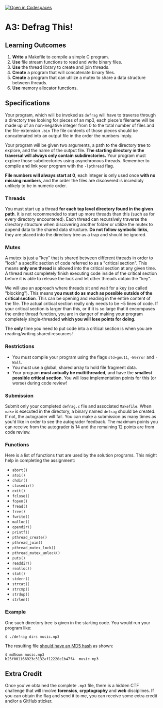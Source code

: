[![Open in Codespaces](https://classroom.github.com/assets/launch-codespace-2972f46106e565e64193e422d61a12cf1da4916b45550586e14ef0a7c637dd04.svg)](https://classroom.github.com/open-in-codespaces?assignment_repo_id=18949797)
# A3: Defrag This!

Learning Outcomes
-----------------

1.  **Write** a Makefile to compile a simple C program.
2.  **Use** file stream functions to read and write binary files.
3.  **Use** the thread library to create and join threads.
4.  **Create** a program that will concatenate binary files.
5.  **Create** a program that can utilize a mutex to share a data structure between threads.
6.  **Use** memory allocator functions.

Specifications
--------------

Your program, which will be invoked as `defrag` will have to traverse through a directory tree looking for pieces of an mp3, each piece's filename will be made up of an non-negative integer from 0 to the total number of files and the file-extension `.bin` The file contents of those pieces should be concatenated into an output file in the order the numbers imply.

Your program will be given two arguments, a path to the directory tree to explore, and the name of the output file. **The starting directory in the traversal will always only contain subdirectories.** Your program must explore those subdirectories using asynchronous threads. Remember to compile and link your program with the `-lpthread` flag.

**File numbers will always start at 0**, each integer is only used once **with no missing numbers**, and the order the files are discovered is incredibly unlikely to be in numeric order.

### Threads

You must start up a thread **for each top level directory found in the given path**. It is not recommended to start up more threads than this (such as for every directory encountered). Each thread can recursively traverse the directory structure when discovering another folder or utilize the mutex to append data to the shared data structure. **Do not follow symbolic links**, they are placed into the directory tree as a trap and should be ignored.

### Mutex

A mutex is just a "key" that is shared between different threads in order to "lock" a specific section of code referred to as a "critical section". This means **only one thread** is allowed into the critical section at any given time. A thread must completely finish executing code inside of the critical section before it is able to release the lock and let other threads obtain the "key".

We will use an approach where threads sit and wait for a key (so called "blocking"). This means **you must do as much as possible outside of the critical section**. This can be opening and reading in the entire content of the file. The actual critical section really only needs to be ~5 lines of code. If your critical section is larger than this, or if it is so large that it encompases the entire thread function, you are in danger of making your program completely single-threaded **which you will lose points for doing**.

The **only** time you need to put code into a critical section is when you are reading/writing shared resources!

### Restrictions

*   You must compile your program using the flags `std=gnu11`, `-Werror` and `-Wall`.
*   You must use a global, shared array to hold file fragment data.
*   Your program **must actually be multithreaded**, and have the **smallest possible critical section**. You will lose implementation points for this (or worse) during code review!

### Submission

Submit only your completed `defrag.c` file and associated `Makefile`. When `make` is executed in the directory, a binary named `defrag` should be created. If not, the autograder will fail. You can make a submission as many times as you'd like in order to see the autograder feedback. The maximum points you can receive from the autograder is 14 and the remaining 12 points are from code review.

### Functions

Here is a list of functions that are used by the solution programs. This might help in completing the assignment:

*   `abort()`
*   `atoi()`
*   `chdir()`
*   `closedir()`
*   `exit()`
*   `fclose()`
*   `fopen()`
*   `fread()`
*   `free()`
*   `fwrite()`
*   `malloc()`
*   `opendir()`
*   `printf()`
*   `pthread_create()`
*   `pthread_join()`
*   `pthread_mutex_lock()`
*   `pthread_mutex_unlock()`
*   `puts()`
*   `readdir()`
*   `realloc()`
*   `stat()`
*   `stderr()`
*   `strcat()`
*   `strcmp()`
*   `strdup()`
*   `strlen()`

### Example

One such directory tree is given in the starting code. You would run your program like:

    $ ./defrag dirs music.mp3

The resulting file [should have an MD5 hash](https://en.wikipedia.org/wiki/MD5) as shown:

    $ md5sum music.mp3
    b25f001166923c3132af12220e1b47f4  music.mp3

Extra Credit
------------

Once you've obtained the complete `.mp3` file, there is a hidden CTF challenge that will involve **forensics**, **cryptography** and **web** disciplines. If you can obtain the flag and send it to me, you can receive some extra credit and/or a GitHub sticker.

